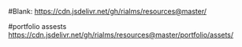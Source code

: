 #Blank:
https://cdn.jsdelivr.net/gh/rialms/resources@master/

#portfolio assests
https://cdn.jsdelivr.net/gh/rialms/resources@master/portfolio/assets/
